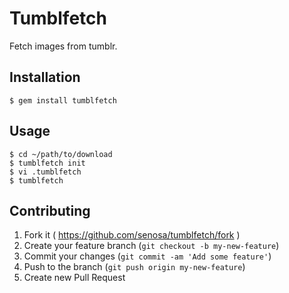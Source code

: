 # Tumblfetch

Fetch images from tumblr.

## Installation

    $ gem install tumblfetch

## Usage

    $ cd ~/path/to/download
    $ tumblfetch init
    $ vi .tumblfetch
    $ tumblfetch

## Contributing

1. Fork it ( https://github.com/senosa/tumblfetch/fork )
2. Create your feature branch (`git checkout -b my-new-feature`)
3. Commit your changes (`git commit -am 'Add some feature'`)
4. Push to the branch (`git push origin my-new-feature`)
5. Create new Pull Request
